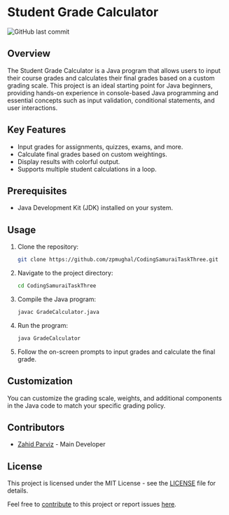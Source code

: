 # Student Grade Calculator

![GitHub last commit](https://img.shields.io/github/last-commit/zpmughal/CodingSamuraiTaskThree)

## Overview

The Student Grade Calculator is a Java program that allows users to input their course grades and calculates their final grades based on a custom grading scale. This project is an ideal starting point for Java beginners, providing hands-on experience in console-based Java programming and essential concepts such as input validation, conditional statements, and user interactions.

## Key Features

- Input grades for assignments, quizzes, exams, and more.
- Calculate final grades based on custom weightings.
- Display results with colorful output.
- Supports multiple student calculations in a loop.

## Prerequisites

- Java Development Kit (JDK) installed on your system.

## Usage

1. Clone the repository:
   ```bash
   git clone https://github.com/zpmughal/CodingSamuraiTaskThree.git
   ```

2. Navigate to the project directory:
   ```bash
   cd CodingSamuraiTaskThree
   ```

3. Compile the Java program:
   ```bash
   javac GradeCalculator.java
   ```

4. Run the program:
   ```bash
   java GradeCalculator
   ```

5. Follow the on-screen prompts to input grades and calculate the final grade.

## Customization

You can customize the grading scale, weights, and additional components in the Java code to match your specific grading policy.

## Contributors

- [Zahid Parviz](https://github.com/zpmughal) - Main Developer

## License

This project is licensed under the MIT License - see the [LICENSE](LICENSE) file for details.


Feel free to [contribute](CONTRIBUTING.md) to this project or report issues [here](https://github.com/zpmughal/CodingSamuraiTaskThree/issues).
